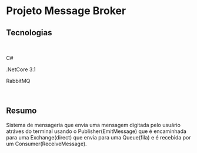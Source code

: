 <h1>Projeto Message Broker</h1>

<h2>Tecnologias</h2>
<br>
<div>
    <p>C#</p>
    <p>.NetCore 3.1</p>
    <p>RabbitMQ</p>
</div>
<br>
<h2>Resumo</h2>
<div>
    <p>Sistema de mensageria que envia uma mensagem digitada pelo usuário atráves do terminal usando o Publisher(EmitMessage) que é encaminhada para uma Exchange(direct) que envia para uma Queue(fila) e é recebida por um Consumer(ReceiveMessage).</p>
</div>
